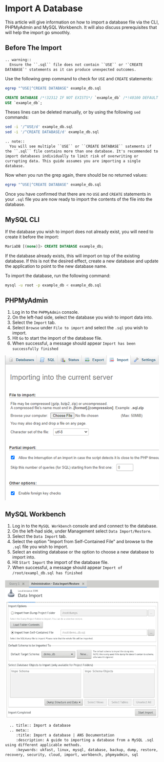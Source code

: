 # Import A Database

This article will give information on how to import a database file via the CLI, PHPMyAdmin and MySQL Workbench. It will also discuss prerequisites that will help the import go smoothly.

## Before The Import

```eval_rst
.. warning::
  Ensure the ``.sql`` file does not contain ``USE`` or '`CREATE DATABASE`' statements as it can produce unexpected outcomes.
```

Use the following grep command to check for `USE` and `CREATE` statements:

```bash
egrep "^USE|^CREATE DATABASE" example_db.sql
```

```sql
CREATE DATABASE /*!32312 IF NOT EXISTS*/ `example_db` /*!40100 DEFAULT CHARACTER SET latin1 */;
USE `example_db`;
```

Theses lines can be deleted manually, or by using the following `sed` commands:

```bash
sed -i '/^USE/d' example_db.sql
sed -i '/^CREATE DATABASE/d' example_db.sql
```

```eval_rst
.. note::
  You will see multiple ``USE`` or ``CREATE DATABASE`` satements if the ``.sql`` file contains more than one database. It's recommended to import databases individually to limit risk of overwriting or currupting data. This guide assumes you are importing a single database.
```

Now when you run the grep again, there should be no returned values:

```bash
egrep "^USE|^CREATE DATABASE" example_db.sql
```

Once you have confirmed that there are no `USE` and `CREATE` statements in your `.sql` file you are now ready to import the contents of the file into the database.

## MySQL CLI

If the database you wish to import does not already exist, you will need to create it before the import:

```sql
MariaDB [(none)]> CREATE DATABASE example_db;
```

If the database already exists, this will import on top of the existing database. If this is not the desired effect, create a new database and update the application to point to the new database name.

To import the database, run the following command:

```bash
mysql -u root -p example_db < example_db.sql
```

## PHPMyAdmin

1. Log in to the `PHPMyAdmin` console.
2. On the left-had side, select the database you wish to import data into.
3. Select the `Import` tab.
4. Select `Browse` under `File to import` and select the `.sql` you wish to import.
5. Hit `Go` to start the import of the database file.
6. When successful, a message should appear `Import has been successfully finished`

![PHPMyAdmin](files/phpmyadmin.PNG)

## MySQL Workbench

1. Log in to the `MySQL Workbench` console and and connect to the database.
2. On the left-had side, under Management select  `Data Import/Restore`.
3. Select the `Data Import` tab.
4. Select the option "Import from Self-Contained File" and browse to the `.sql` file you wish to import.
5. Select an existing database or the option to choose a new database to import into.
6. Hit `Start Import` the import of the database file.
7. When successful, a message should appear `Import of /root/exampl_db.sql has finished`

![MySQL Workbench](files/workbench.PNG)

```eval_rst
  .. title:: Import a database
  .. meta::
     :title: Import a database | ANS Documentation
     :description: A guide to importing a database from a MySQL .sql using different applicable methods.
     :keywords: ukfast, linux, mysql, database, backup, dump, restore, recovery, security, cloud, import, workbench, phpmyadmin, sql
```
